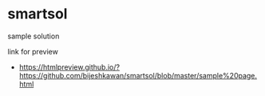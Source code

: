 # smartsol
sample solution

link for preview

- https://htmlpreview.github.io/?https://github.com/bijeshkawan/smartsol/blob/master/sample%20page.html
